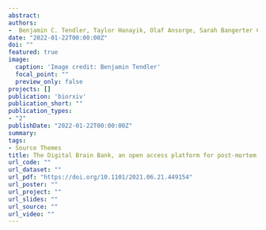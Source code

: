 ```yaml
---
abstract: 
authors:
-  Benjamin C. Tendler, Taylor Hanayik, Olaf Ansorge, Sarah Bangerter Christensen, Gregory S. Berns, Mads F. Bertelsen, Katherine L. Bryant, Sean Foxley, Martijn P. van den Heuvel, Amy F.D. Howard, Istvan N. Huszar, Alexandre A. Khrapitchev, Anna Leonte, Paul R. Manger, Ricarda A.L. Menke, Jeroen Mollink, Duncan Mortimer, Menuka Pallebage-Gamarallage, Lea Roumazeilles, Jerome Sallet, Lianne H. Scholtens, <b>Connor Scott</b>, Adele Smart, Martin R. Turner, Chaoyue Wang, Saad Jbabdi, Rogier B. Mars, Karla L. Miller
date: "2022-01-22T00:00:00Z"
doi: ""
featured: true
image:
  caption: 'Image credit: Benjamin Tendler'
  focal_point: ""
  preview_only: false
projects: []
publication: 'biorxiv'
publication_short: ""
publication_types:
- "2"
publishDate: "2022-01-22T00:00:00Z"
summary: 
tags:
- Source Themes
title: The Digital Brain Bank, an open access platform for post-mortem datasets
url_code: ""
url_dataset: ""
url_pdf: "https://doi.org/10.1101/2021.06.21.449154"
url_poster: ""
url_project: ""
url_slides: ""
url_source: ""
url_video: ""
---
```

